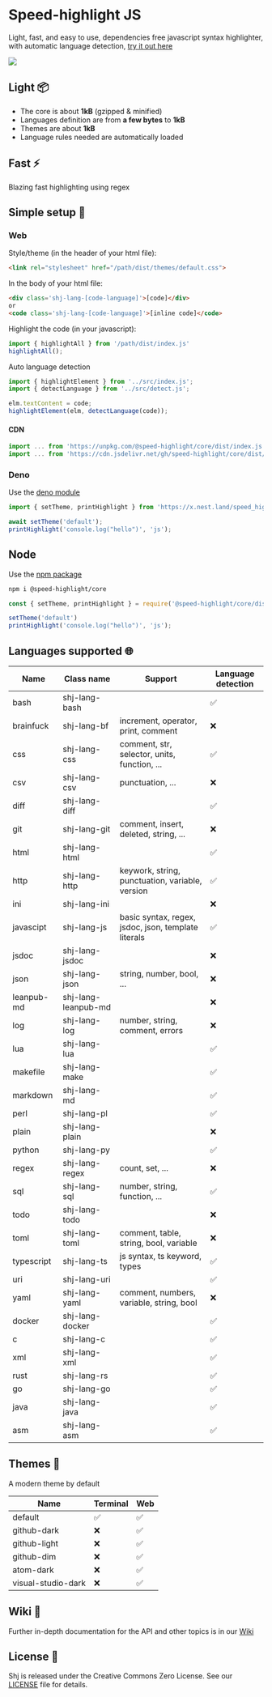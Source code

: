 # Speed-highlight JS

Light, fast, and easy to use, dependencies free javascript syntax highlighter, with automatic language detection, [try it out here](https://speed-highlight.github.io/core/examples/)

![](https://raw.githubusercontent.com/speed-highlight/core/main/assets/screenshot.png)

## Light 📦

 * The core is about **1kB** (gzipped & minified)
 * Languages definition are from **a few bytes** to **1kB**
 * Themes are about **1kB**
 * Language rules needed are automatically loaded

## Fast ⚡

Blazing fast highlighting using regex

## Simple setup 🚀

### Web

Style/theme (in the header of your html file):
```html
<link rel="stylesheet" href="/path/dist/themes/default.css">
```

In the body of your html file:
```html
<div class='shj-lang-[code-language]'>[code]</div>
or
<code class='shj-lang-[code-language]'>[inline code]</code>
```

Highlight the code (in your javascript):
```js
import { highlightAll } from '/path/dist/index.js'
highlightAll();
```

Auto language detection
```js
import { highlightElement } from '../src/index.js';
import { detectLanguage } from '../src/detect.js';

elm.textContent = code;
highlightElement(elm, detectLanguage(code));
```

#### CDN

```js
import ... from 'https://unpkg.com/@speed-highlight/core/dist/index.js'
import ... from 'https://cdn.jsdelivr.net/gh/speed-highlight/core/dist/index.js'
```

### Deno

Use the [deno module](https://deno.land/x/speed_highlight_js)

```js
import { setTheme, printHighlight } from 'https://x.nest.land/speed_highlight_js/dist/term.js';

await setTheme('default');
printHighlight('console.log("hello")', 'js');
```

## Node

Use the [npm package](https://www.npmjs.com/package/@speed-highlight/core)

```bash
npm i @speed-highlight/core
```

```js
const { setTheme, printHighlight } = require('@speed-highlight/core/dist/node/term.js');

setTheme('default')
printHighlight('console.log("hello")', 'js');
```

## Languages supported 🌐

| Name       | Class name          | Support                                             | Language detection |
| ---------- | ------------------- | --------------------------------------------------- | ------------------ |
| bash       | shj-lang-bash       |                                                     | ✅                 |
| brainfuck  | shj-lang-bf         | increment, operator, print, comment                 | ❌                 |
| css        | shj-lang-css        | comment, str, selector, units, function, ...        | ✅                 |
| csv        | shj-lang-csv        | punctuation, ...                                    | ❌                 |
| diff       | shj-lang-diff       |                                                     | ✅                 |
| git        | shj-lang-git        | comment, insert, deleted, string, ...               | ❌                 |
| html       | shj-lang-html       |                                                     | ✅                 |
| http       | shj-lang-http       | keywork, string, punctuation, variable, version     | ✅                 |
| ini        | shj-lang-ini        |                                                     | ❌                 |
| javascipt  | shj-lang-js         | basic syntax, regex, jsdoc, json, template literals | ✅                 |
| jsdoc      | shj-lang-jsdoc      |                                                     | ❌                 |
| json       | shj-lang-json       | string, number, bool, ...                           | ❌                 |
| leanpub-md | shj-lang-leanpub-md |                                                     | ❌                 |
| log        | shj-lang-log        | number, string, comment, errors                     | ❌                 |
| lua        | shj-lang-lua        |                                                     | ✅                 |
| makefile   | shj-lang-make       |                                                     | ✅                 |
| markdown   | shj-lang-md         |                                                     | ✅                 |
| perl       | shj-lang-pl         |                                                     | ✅                 |
| plain      | shj-lang-plain      |                                                     | ❌                 |
| python     | shj-lang-py         |                                                     | ✅                 |
| regex      | shj-lang-regex      | count, set, ...                                     | ❌                 |
| sql        | shj-lang-sql        | number, string, function, ...                       | ✅                 |
| todo       | shj-lang-todo       |                                                     | ❌                 |
| toml       | shj-lang-toml       | comment, table, string, bool, variable              | ❌                 |
| typescript | shj-lang-ts         | js syntax, ts keyword, types                        | ✅                 |
| uri        | shj-lang-uri        |                                                     | ✅                 |
| yaml       | shj-lang-yaml       | comment, numbers, variable, string, bool            | ❌                 |
| docker     | shj-lang-docker     |                                                     | ✅                 |
| c          | shj-lang-c          |                                                     | ✅                 |
| xml        | shj-lang-xml        |                                                     | ✅                 |
| rust       | shj-lang-rs         |                                                     | ✅                 |
| go         | shj-lang-go         |                                                     | ✅                 |
| java       | shj-lang-java       |                                                     | ✅                 |
| asm        | shj-lang-asm        |                                                     | ✅                 |

## Themes 🌈

A modern theme by default

| Name                | Terminal | Web |
| ------------------- | -------- | --- |
| default             | ✅       | ✅  |
| github-dark         | ❌       | ✅  |
| github-light        | ❌       | ✅  |
| github-dim          | ❌       | ✅  |
| atom-dark           | ❌       | ✅  |
| visual-studio-dark  | ❌       | ✅  |

## Wiki 👀

Further in-depth documentation for the API and other topics is in our [Wiki](https://github.com/speed-highlight/core/wiki)

## License 📃

Shj is released under the Creative Commons Zero License. See our [LICENSE](https://github.com/speed-highlight/core/blob/main/LICENSE) file for details.
